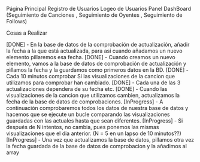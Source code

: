 Página Principal
Registro de Usuarios
Logeo de Usuarios
Panel DashBoard (Seguimiento de Canciones , Seguimiento de Oyentes , Seguimiento de Follows)

Cosas a Realizar

[DONE] - En la base de datos de la comprobación de actualización, añadir la fecha a la que está actualizada, para asi cuando añadamos un nuevo elemento pillaremos esa fecha.
[DONE] - Cuando creamos un nuevo elemento, vamos a la base de datos de comprobación de actualización y pìllamos la fecha y la guardamos como primeros datos en la BD.
[DONE] - Cada 10 minutos comprobar Si las visualizaciones de la cancion que utilizamos para comprobar han cambiado.
[DONE] - Cada una de las 3 actualizaciones dependera de su fecha etc.
[DONE] - Cuando las visualizaciones de la cancion que utilizamos cambien, actualizamos la fecha de la base de datos de comprobaciones.
[InProgress] - A continuación comprobaremos todos los datos de nuestra base de datos y hacemos que se ejecute un bucle comparando las visualizaciones guardadas con las actuales hasta que sean diferentes.
[InProgress] - Si después de N intentos, no cambia, pues ponemos las mismas visualizaciones que el dia anterior. (N = 5 en un lapso de 10 minutos??)
[InProgress] - Una vez que actualizamos la base de datos, pillamos otra vez la fecha guardada de la base de datos de comprobacion y la añadimos al array

<!-- - Una vez que han cambiado esas, comenzamos a comprobar todos los datos que tenemos guardados en bucle hasta que cambie el número de visualizaciones. Si despues de N intentos, no cambia, pues ponemos 0. (5 intentos en un lapso de 10 minutos??) Una vez actualiza, pillamos la ultima fecha que tenemos guardada y le añadimos un dia. (comprobar dia, mes y año etc) -->
